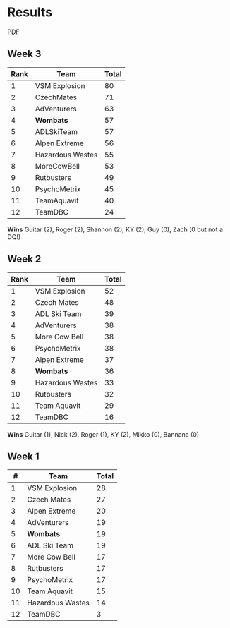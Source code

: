 # Results
[PDF](https://www.cityleague.com/ski/results_alpthu.pdf)

## Week 3

Rank|Team|Total
-|-|-
1|VSM Explosion|80
2|CzechMates|71
3|AdVenturers|63
4|**Wombats**|57
5|ADLSkiTeam|57
6|Alpen Extreme|56
7|Hazardous Wastes|55
8|MoreCowBell|53
9|Rutbusters|49
10|PsychoMetrix|45
11|TeamAquavit|40
12|TeamDBC|24

**Wins** Guitar (2), Roger (2), Shannon (2), KY (2), Guy (0), Zach (0 but not a DQ!)

## Week 2

Rank|Team|Total
-|-|-
1|VSM Explosion|52
2|Czech Mates|48
3|ADL Ski Team|39
4|AdVenturers|38
5|More Cow Bell|38
6|PsychoMetrix|38
7|Alpen Extreme|37
8|**Wombats**|36
9|Hazardous Wastes|33
10|Rutbusters|32
11|Team Aquavit|29
12|TeamDBC|16

**Wins** Guitar (1), Nick (2), Roger (1), KY (2), Mikko (0), Bannana (0)


## Week 1

|# |Team                         |Total|
|--|-----------------------------|------|
|1 |VSM Explosion                |28    |
|2 |Czech Mates                  |27    |
|3 |Alpen Extreme                |20    |
|4 |AdVenturers                  |19    |
|5 |**Wombats**                  |19    |
|6 |ADL Ski Team                 |19    |
|7 |More Cow Bell                |17    |
|8 |Rutbusters                   |17    |
|9 |PsychoMetrix                 |17    |
|10|Team Aquavit                 |15    |
|11|Hazardous Wastes             |14    |
|12|TeamDBC                      |3     |



